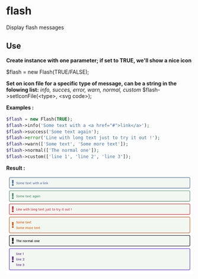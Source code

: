 # flash
Display flash messages 

## Use
**Create instance with one parameter; if set to TRUE, we'll show a nice icon**

$flash = new Flash(TRUE/FALSE);

**Set on icon file for a specific type of message, can be a string in the folowing list:** _info, succes, error, warn, normal, custom_
$flash->setIconFile(\<type>, \<svg code>);

**Examples :**

```php
$flash = new Flash(TRUE);
$flash->info('Some text with a <a href="#">link</a>');
$flash->success('Some text again');
$flash->error('Line with long text just to try it out !');
$flash->warn(['Some text', 'Some more text']);
$flash->normal(['The normal one']);
$flash->custom(['line 1', 'line 2', 'line 3']);
```




**Result :**

![Screen Class Flash](Class_Flash.png)
